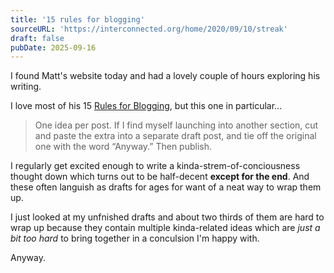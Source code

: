 ```yaml
---
title: '15 rules for blogging'
sourceURL: 'https://interconnected.org/home/2020/09/10/streak'
draft: false
pubDate: 2025-09-16
---
```


I found Matt's website today and had a lovely couple of hours exploring his writing.

I love most of his 15 [Rules for Blogging](https://interconnected.org/home/2020/09/10/streak), but this one in particular...

> One idea per post. If I find myself launching into another section, cut and paste the extra into a separate draft post, and tie off the original one with the word “Anyway.” Then publish.

I regularly get excited enough to write a kinda-strem-of-conciousness thought down which turns out to be half-decent **except for the end**. And these often languish as drafts for ages for want of a neat way to wrap them up.

I just looked at my unfnished drafts and about two thirds of them are hard to wrap up because they contain multiple kinda-related ideas which are _just a bit too hard_ to bring together in a conculsion I'm happy with.

Anyway.
